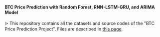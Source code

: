 #### BTC Price Prediction with Random Forest, RNN-LSTM-GRU, and ARIMA Model

⩥ This repository contains all the datasets and source codes of the "BTC Price Prediction Project". Files are described in [this page](https://telegra.ph/Link-to-the-Python-Source-Codes-02-06).
